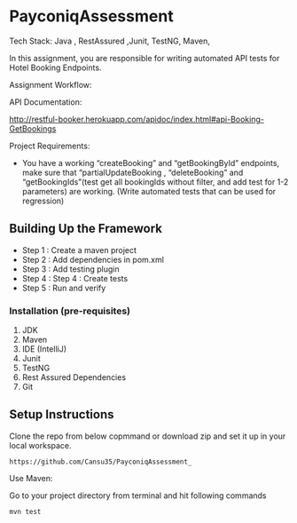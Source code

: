 # PayconiqAssessment

Tech Stack: Java , RestAssured ,Junit, TestNG, Maven, 

In this assignment, you are responsible for writing automated API tests for Hotel Booking Endpoints.

Assignment Workflow:

API Documentation:

http://restful-booker.herokuapp.com/apidoc/index.html#api-Booking-GetBookings

Project Requirements:
- You have a working “createBooking” and “getBookingById” endpoints, make sure that “partialUpdateBooking , “deleteBooking” and “getBookingIds”(test get all bookingIds without filter, and add test for 1-2 parameters) are working. (Write automated tests that can be used for regression)  

## Building Up the Framework
- Step 1 : Create a maven project
- Step 2 : Add dependencies in pom.xml
- Step 3 : Add testing plugin
- Step 4 : Step 4 : Create tests
- Step 5 : Run and verify

### Installation (pre-requisites)
1. JDK 
2. Maven 
3. IDE (IntelliJ)
4. Junit 
4. TestNG 
5. Rest Assured Dependencies
6. Git

## Setup Instructions

Clone the repo from below copmmand or download zip and set it up in your local workspace.
```
https://github.com/Cansu35/PayconiqAssessment_
```
Use Maven:
	
Go to your project directory from terminal and hit following commands
```
mvn test
```

